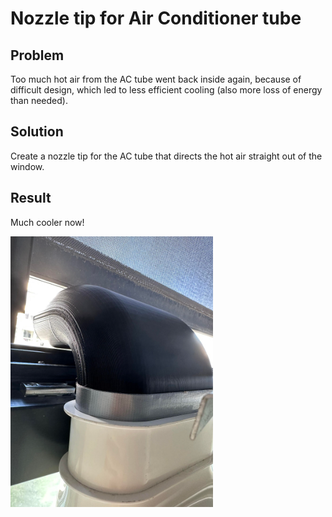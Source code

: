 # Nozzle tip for Air Conditioner tube

## Problem

Too much hot air from the AC tube went back inside again, because of difficult design, which led to less efficient cooling (also more loss of energy than needed).

## Solution

Create a nozzle tip for the AC tube that directs the hot air straight out of the window.

## Result

Much cooler now!

![Nozzle tip for AC tube](result.png)
